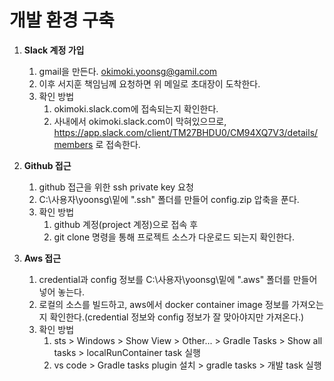 # 개발 환경 구축

1. **Slack 계정 가입**
   1. gmail을 만든다. okimoki.yoonsg@gamil.com
   2. 이후 서지훈 책임님께 요청하면 위 메일로 초대장이 도착한다.
   3. 확인 방법
      1. okimoki.slack.com에 접속되는지 확인한다.
      2. 사내에서 okimoki.slack.com이 막혀있으므로, https://app.slack.com/client/TM27BHDU0/CM94XQ7V3/details/members 로 접속한다.
   
2. **Github 접근**
   1. github 접근을 위한 ssh private key 요청
   2. C:\사용자\yoonsg\밑에 ".ssh" 폴더를 만들어 config.zip 압축을 푼다.
   3. 확인 방법
      1. github 계정(project 계정)으로 접속 후
      2. git clone 명령을 통해 프로젝트 소스가 다운로드 되는지 확인한다.

3. **Aws 접근**
   1. credential과 config 정보를 C:\사용자\yoonsg\밑에 ".aws" 폴더를 만들어 넣어 놓는다. 
   2. 로컬의 소스를 빌드하고, aws에서 docker container image 정보를 가져오는지 확인한다.(credential 정보와 config 정보가 잘 맞아야지만 가져온다.)
   3. 확인 방법
      1. sts > Windows > Show View > Other... > Gradle Tasks > Show all tasks > localRunContainer task 실행
      2. vs code > Gradle tasks plugin 설치 > gradle tasks > 개발 task 실행
